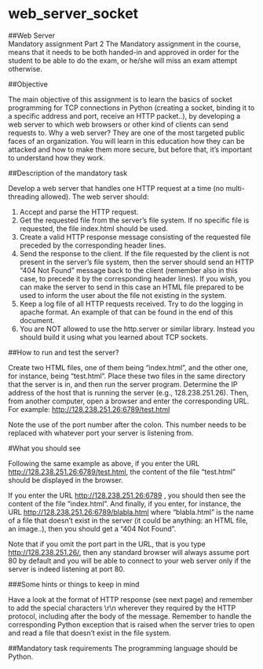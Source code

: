 # web_server_socket


##Web Server  
Mandatory assignment Part 2
The Mandatory assignment in the course, means that it needs to be both handed-in and approved in order for the student to be able to do the exam, or he/she will miss an exam attempt otherwise. 

##Objective

The main objective of this assignment is to learn the basics of socket programming for TCP connections in Python (creating a socket, binding it to a specific address and port, receive an HTTP packet..), by developing a web server to which web browsers or other kind of clients can send requests to. 
Why a web server? They are one of the most targeted public faces of an organization. You will learn in this education how they can be attacked and how to make them more secure, but before that, it’s important to understand how they work.

##Description of the mandatory task

Develop a web server that handles one HTTP request at a time (no multi-threading allowed). The web server should:
1. Accept and parse the HTTP request.
2. Get the requested file from the server’s file system. If no specific file is requested, the file index.html should be used. 
3. Create a valid HTTP response message consisting of the requested file preceded by the corresponding header lines.
4. Send the response to the client. If the file requested by the client is not present in the server’s file system, then the server should send an HTTP “404 Not Found” message back to the client (remember also in this case, to precede it by the corresponding header lines). If you wish, you can make the server to send in this case an HTML file prepared to be used to inform the user about the file not existing in the system.
5. Keep a log file of all HTTP requests received. Try to do the logging in apache format. An example of that can be found in the end of this document.
6. You are NOT allowed to use the http.server or similar library. Instead you should build it using what you learned about TCP sockets.

##How to run and test the server?

Create two HTML files, one of them being “index.html”, and the other one, for instance, being “test.html”. Place these two files in the same directory that the server is in, and then run the server program. Determine the IP address of the host that is running the server (e.g., 128.238.251.26). Then, from another computer, open a browser and enter the corresponding URL. For example:
http://128.238.251.26:6789/test.html

Note the use of the port number after the colon. This number needs to be replaced with whatever port your server is listening from. 

#What you should see

Following the same example as above, if you enter the URL http://128.238.251.26:6789/test.html, the content of the file “test.html” should be displayed in the browser.

If you enter the URL http://128.238.251.26:6789 , you should then see the content of the file “index.html”.
And finally, if you enter, for instance, the URL http://128.238.251.26:6789/blabla.html where “blabla.html” is the name of a file that doesn’t exist in the server (it could be anything: an HTML file, an image..), then you should get a “404 Not Found”.

Note that if you omit the port part in the URL, that is you type http://128.238.251.26/, then any standard browser will always assume port 80 by default and you will be able to connect to your web server only if the server is indeed listening at port 80.

###Some hints or things to keep in mind

Have a look at the format of HTTP response (see next page) and remember to add the special characters \r\n wherever they required by the HTTP protocol, including after the body of the message.
Remember to handle the corresponding Python exception that is raised when the server tries to open and read a file that doesn’t exist in the file system. 

##Mandatory task requirements
The programming language should be Python. 

